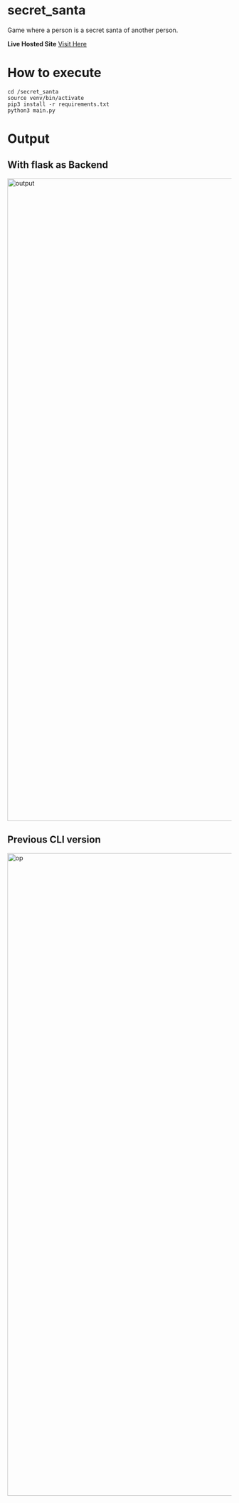 # secret_santa

Game where a person is a secret santa of another person.

**Live Hosted Site**
[Visit Here](https://4jr2gn.deta.dev/)

# How to execute

```
cd /secret_santa
source venv/bin/activate
pip3 install -r requirements.txt
python3 main.py
```

# Output
## With flask as Backend
<img width="1440" alt="output" src="https://user-images.githubusercontent.com/62459775/210088352-8f1dfc1a-13a4-4258-bfda-6e41a16c3c99.png">

## Previous CLI version
<img width="1440" alt="op" src="https://user-images.githubusercontent.com/62459775/210061310-b99ef472-3fd9-4687-9013-1704ceee68a4.png">

